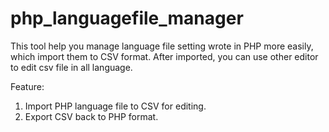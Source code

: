 # php_languagefile_manager
This tool help you manage language file setting wrote in PHP more easily, which import them to CSV format.
After imported, you can use other editor to edit csv file in all language.

Feature:
1. Import PHP language file to CSV for editing.
2. Export CSV back to PHP format. 
